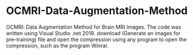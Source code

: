 # OCMRI-Data-Augmentation-Method
OCMRI: Data Augmentation Method for Brain MRI Images. The code was written using Visual Studio .net 2019.
download (Generate an images for pre-training) file and open the compression using any program to open the compression, such as the program Winrar.
